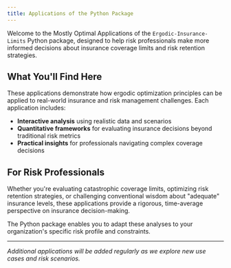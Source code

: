 ```yaml
---
title: Applications of the Python Package
---
```


Welcome to the Mostly Optimal Applications of the `Ergodic-Insurance-Limits` Python package, designed to help risk professionals make more informed decisions about insurance coverage limits and risk retention strategies.

## What You'll Find Here

These applications demonstrate how ergodic optimization principles can be applied to real-world insurance and risk management challenges. Each application includes:

- **Interactive analysis** using realistic data and scenarios
- **Quantitative frameworks** for evaluating insurance decisions beyond traditional risk metrics
- **Practical insights** for professionals navigating complex coverage decisions

## For Risk Professionals

Whether you're evaluating catastrophic coverage limits, optimizing risk retention strategies, or challenging conventional wisdom about "adequate" insurance levels, these applications provide a rigorous, time-average perspective on insurance decision-making.

The Python package enables you to adapt these analyses to your organization's specific risk profile and constraints.

---

*Additional applications will be added regularly as we explore new use cases and risk scenarios.*
